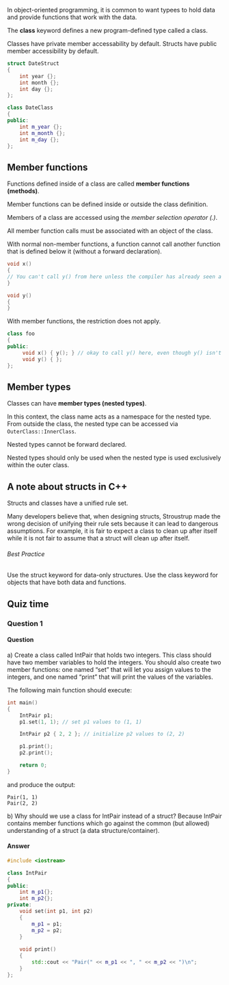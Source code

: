 In object-oriented programming, it is common to want typees to hold data and provide functions that work with the data. 

The **class** keyword defines a new program-defined type called a class. 

Classes have private member accessability by default. Structs have public member accessibility by default.
```cpp
struct DateStruct
{
    int year {};
    int month {};
    int day {};
};

class DateClass
{
public:
    int m_year {};
    int m_month {};
    int m_day {};
};
```

## Member functions
Functions defined inside of a class are called **member functions (methods)**. 

Member functions can be defined inside or outside the class definition. 

Members of a class are accessed using the *member selection operator (.)*.

All member function calls must be associated with an object of the class. 

With normal non-member functions, a function cannot call another function that is defined below it (without a forward declaration).
```cpp
void x()
{
// You can't call y() from here unless the compiler has already seen a forward declaration for y()
}

void y()
{
}
```

With member functions, the restriction does not apply.
```cpp
class foo
{
public:
     void x() { y(); } // okay to call y() here, even though y() isn't defined until later in this class
     void y() { };
};
```

## Member types
Classes can have **member types (nested types)**.

In this context, the class name acts as a namespace for the nested type. From outside the class, the nested type can be accessed via `OuterClass::InnerClass`.

Nested types cannot be forward declared. 

Nested types should only be used when the nested type is used exclusively within the outer class. 

## A note about structs in C++
Structs and classes have a unified rule set. 

Many developers believe that, when designing structs, Stroustrup made the wrong decision of unifying their rule sets because it can lead to dangerous assumptions. For example, it is fair to expect a class to clean up after itself while it is not fair to assume that a struct will clean up after itself. 

###### Best Practice
Use the struct keyword for data-only structures. Use the class keyword for objects that have both data and functions.

## Quiz time
### Question 1
#### Question
a)
Create a class called IntPair that holds two integers. This class should have two member variables to hold the integers. You should also create two member functions: one named “set” that will let you assign values to the integers, and one named “print” that will print the values of the variables.

The following main function should execute:
```cpp
int main()
{
	IntPair p1;
	p1.set(1, 1); // set p1 values to (1, 1)

	IntPair p2 { 2, 2 }; // initialize p2 values to (2, 2)

	p1.print();
	p2.print();

	return 0;
}
```
and produce the output:
```
Pair(1, 1)
Pair(2, 2)
```
b) 
Why should we use a class for IntPair instead of a struct?
Because IntPair contains member functions which go against the common (but allowed) understanding of a struct (a data structure/container).
#### Answer 
```cpp
#include <iostream>

class IntPair
{
public:
	int m_p1{};
	int m_p2{};
private:
	void set(int p1, int p2)
	{
		m_p1 = p1;
		m_p2 = p2;
	}
	
	void print()
	{
		std::cout << "Pair(" << m_p1 << ", " << m_p2 << ")\n";
	}
};
```